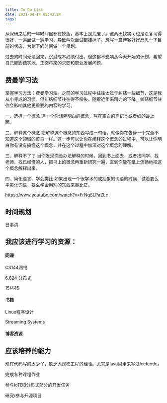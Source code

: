 ```yaml
---
title: To Do List
date: 2021-04-14 09:43:24
tags:
---
```


从保研之后的一年时间里都在摸鱼，基本上是荒废了。这两天找实习也是没复习得很好，一遍面试一遍学习，导致两次面试都挂掉了。想写一篇博客好好反思一下目前的状态，为剩下的时间做一个规划。

过去的时间无法回来，沉没成本必须付出，但这都不影响从今天开始的计划，希望自己能脚踏实地，正面将来的求职和职业发展问题。

## 费曼学习法

掌握学习方法：费曼学习法。之前的学习过程中往往太过于纠结一些细节，这是我从小养成的习惯。但纠结细节往往得不偿失，随着近年来精力的下降，纠结细节往往会影响其他更重要的内容的学习。

一、选择一个概念
选一个你想弄明白的概念，写在空白的笔记本或者纸的最上面。

二、解释这个概念
把解释这个概念的东西写成一句话，就像你在告诉一个完全不知道这个领域的菜鸟一样。这一步可以让你在阐释这个概念的过程中，可以让你明白你有没有搞懂这个概念，并在这个过程中加深对这个概念的理解。

三、解释不了？
当你发现你没办法解释的时候，回到书上面去，或者找同学、找老师、找已经懂的人，把书上的概念再重新研究一遍，直到你能在纸上流畅地把这个概念解释出来。

四、简化语言、学会类比
如果出现一个很学术的或抽象的词语的时候，试着要么平实化词语，要么学会用别的东西来类比它。

https://www.youtube.com/watch?v=FrNqSLPaZLc



## 时间规划

日事清

## 我应该进行学习的资源：

#### 网课

CS144网络

6.824 分布式

15/445

#### 书籍

Linux程序设计

Streaming Systems



#### 博客资源

## 应该培养的能力

现在代码写的太少了，缺乏大规模工程的经验。尤其是java只用来写过leetcode。

完成各种课程作业

参与IoTDB分布式部分的开发任务

研究/参与开源项目


